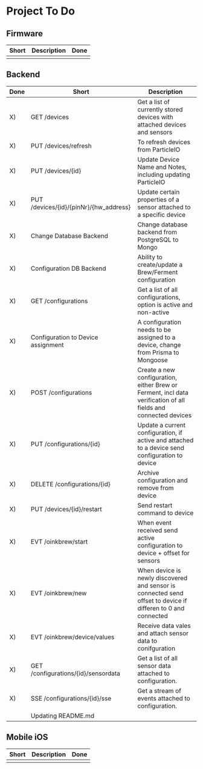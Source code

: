 # Project To Do

## Firmware

| Short | Description | Done |
| ----- | ----------- | ---- |
|       |             |      |

## Backend

| Done | Short                                  | Description                                                                                                    |
| ---- | -------------------------------------- | -------------------------------------------------------------------------------------------------------------- |
| X)   | GET /devices                           | Get a list of currently stored devices with attached devices and sensors                                       |
| X)   | PUT /devices/refresh                   | To refresh devices from ParticleIO                                                                             |
| X)   | PUT /devices/{id}                      | Update Device Name and Notes, including updating ParticleIO                                                    |
| X)   | PUT /devices/{id}/{pinNr}/{hw_address} | Update certain properties of a sensor attached to a specific device                                            |
| X)   | Change Database Backend                | Change database backend from PostgreSQL to Mongo                                                               |
| X)   | Configuration DB Backend               | Ability to create/update a Brew/Ferment configuration                                                          |
| X)   | GET /configurations                    | Get a list of all configurations, option is active and non-active                                              |
| X)   | Configuration to Device assignment     | A configuration needs to be assigned to a device, change from Prisma to Mongoose                               |
| X)   | POST /configurations                   | Create a new configuration, either Brew or Ferment, incl data verification of all fields and connected devices |
| X)   | PUT /configurations/{id}               | Update a current configuration, if active and attached to a device send configuration to device                |
| X)   | DELETE /configurations/{id}            | Archive configuration and remove from device                                                                   |
| X)   | PUT /devices/{id}/restart              | Send restart command to device                                                                                 |
| X)   | EVT /oinkbrew/start                    | When event received send active configuration to device + offset for sensors                                   |
| X)   | EVT /oinkbrew/new                      | When device is newly discovered and sensor is connected send offset to device if differen to 0 and connected   |
| X)   | EVT /oinkbrew/device/values            | Receive data vales and attach sensor data to conifguration                                                     |
| X)   | GET /configurations/{id}/sensordata    | Get a list of all sensor data attached to configuration.                                                       |
| X)   | SSE /configurations/{id}/sse           | Get a stream of events attached to configuration.                                                              |
|      | Updating README.md                     |                                                                                                                |

## Mobile iOS

| Short | Description | Done |
| ----- | ----------- | ---- |
|       |             |      |
